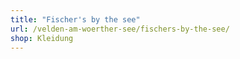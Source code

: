 ```yaml
---
title: "Fischer's by the see"
url: /velden-am-woerther-see/fischers-by-the-see/
shop: Kleidung
---
```

